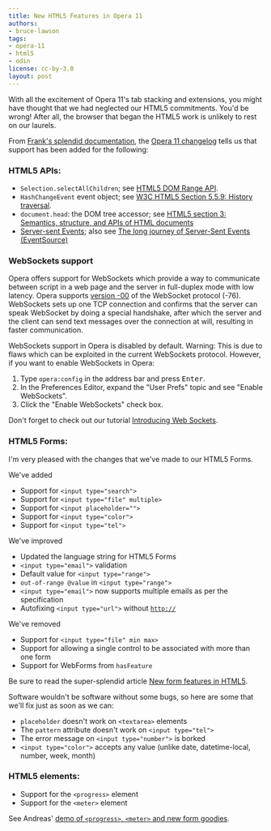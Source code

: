 ```yaml
---
title: New HTML5 Features in Opera 11
authors:
- bruce-lawson
tags:
- opera-11
- html5
- odin
license: cc-by-3.0
layout: post
---
```


<p>With all the excitement of Opera 11&#39;s tab stacking and extensions, you might have thought that we had neglected our HTML5 commitments. You&#39;d be wrong! After all, the browser that began the HTML5 work is unlikely to rest on our laurels. </p>
<p>From <a href="http://www.opera.com/docs/">Frank&#39;s splendid documentation</a>, the <a href="http://www.opera.com/docs/changelogs/windows/1100/">Opera 11 changelog</a> tells us that support has been added for the following:</p>
<h3>HTML5 APIs:</h3>
<ul>
  <li><code>Selection.selectAllChildren</code>; see <a href="http://html5.org/specs/dom-range.html#dom-selection-selectallchildren"> HTML5 DOM Range API</a>.</li>
  <li><code>HashChangeEvent</code> event object; see <a href="http://www.w3.org/TR/html5/history.html#hashchangeevent">W3C HTML5
    Section 5.5.9: History traversal</a>.</li>
  <li><code>document.head</code>: the DOM tree accessor; see <a href="http://www.w3.org/TR/html5/dom.html#dom-document-head">HTML5 section 3: Semantics, structure, and APIs of HTML documents</a></li>
<li><a href="http://dev.w3.org/html5/eventsource/">Server-sent Events</a>; also see <a href="http://my.opera.com/core/blog/eventsource">The long journey of Server-Sent Events (EventSource)</a></li>
</ul>
<h3> WebSockets support</h3>
<p> Opera offers support for WebSockets which provide a way to communicate between script in a web page and the server in full-duplex
  mode with low latency. Opera supports <a href="http://tools.ietf.org/html/draft-ietf-hybi-thewebsocketprotocol-00">version
  -00</a> of the WebSocket protocol (-76). WebSockets sets up one TCP connection and confirms that the server can speak
  WebSocket by doing a special handshake, after which the server and the client can send text messages over the connection
  at will, resulting in faster communication.</p>
<p class="lists">WebSockets support in Opera is disabled by default. Warning: This is due to flaws which can be exploited in the current WebSockets protocol. However, if you want to enable WebSockets in Opera:</p>
<ol>
  <li>Type <code>opera:config</code> in the address bar and press <kbd>Enter</kbd>.</li>
  <li>In the Preferences Editor, expand the &quot;User Prefs&quot; topic and see &quot;Enable WebSockets&quot;.</li>
  <li>Click the &quot;Enable WebSockets&quot; check box.</li>
</ol>
<p>Don&#39;t forget to check out our tutorial <a href="http://dev.opera.com/articles/view/introducing-web-sockets/">Introducing Web Sockets</a>.</p>
<h3>HTML5 Forms:</h3>
<p>I&#39;m very pleased with the changes that we&#39;ve made to our HTML5 Forms. </p>
<p>We&#39;ve added </p>
<ul>
  <li>Support for <code>&lt;input type=&quot;search&quot;&gt;</code></li>
  <li>Support for <code>&lt;input type=&quot;file&quot; multiple&gt;</code></li>
  <li>Support for <code>&lt;input placeholder=&quot;&quot;&gt;</code></li>
  <li>Support for <code>&lt;input type=&quot;color&quot;&gt;</code></li>
  <li>Support for <code>&lt;input type=&quot;tel&quot;&gt;</code></li>
</ul>
<p>We&#39;ve improved</p>
<ul>
  <li>Updated the language string for HTML5 Forms</li>
  <li><code>&lt;input type=&quot;email&quot;&gt;</code> validation</li>
  <li>Default value for <code>&lt;input type=&quot;range&quot;&gt;</code></li>
  <li><code>out-of-range @value</code> in <code>&lt;input type=&quot;range&quot;&gt;</code></li>
  <li><code>&lt;input type=&quot;email&quot;&gt;</code> now supports multiple emails as per the specification</li>
  <li>Autofixing <code>&lt;input type=&quot;url&quot;&gt;</code> without <code><a href="http://" target="_blank">http://</a></code></li>
</ul>
<p>We&#39;ve removed</p>
<ul>
  <li>Support for <code>&lt;input type=&quot;file&quot; min max&gt;</code></li>
  <li>Support for allowing a single control to be associated with more than one form</li>
  <li>Support for WebForms from <code>hasFeature</code></li>
</ul>
<p>Be sure to read the super-splendid article <a href="http://dev.opera.com/articles/view/new-form-features-in-html5/">New form features in HTML5</a>. </p>
<p>Software wouldn&#39;t be software without some bugs, so here are some that we&#39;ll fix just as soon as we can:</p>
<ul>
  <li><code>placeholder</code> doesn&#39;t work on <code>&lt;textarea&gt;</code> elements</li>
  <li>The <code>pattern</code> attribute doesn&#39;t work on <code>&lt;input type=&quot;tel&quot;&gt;</code></li>
  <li>The error message on <code>&lt;input type=&quot;number&quot;&gt;</code> is borked</li>
<li> <code>&lt;input type=&quot;color&quot;&gt;</code> accepts any value (unlike date, datetime-local, number, week, month)</li>
</ul>
<h3>HTML5 elements:</h3>
<ul>
  <li>Support for the <code>&lt;progress&gt;</code> element</li>
  <li>Support for the <code>&lt;meter&gt;</code> element</li>
</ul>
<p>See Andreas&#39; <a href="http://people.opera.com/andreasb/odin/html5forms_o11.html">demo of <code>&lt;progress&gt;</code>, <code>&lt;meter&gt;</code> and new form goodies</a>.</p>
